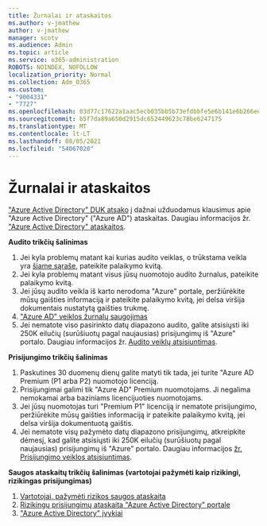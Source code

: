 ```yaml
---
title: Žurnalai ir ataskaitos
ms.author: v-jmathew
author: v-jmathew
manager: scotv
ms.audience: Admin
ms.topic: article
ms.service: o365-administration
ROBOTS: NOINDEX, NOFOLLOW
localization_priority: Normal
ms.collection: Adm_O365
ms.custom:
- "9004331"
- "7727"
ms.openlocfilehash: 03d77c17622a1aac5ecb035bb5b73efdbbfe5e6b141e6b266eef8783f612c8b2
ms.sourcegitcommit: b5f7da89a650d2915dc652449623c78be6247175
ms.translationtype: MT
ms.contentlocale: lt-LT
ms.lasthandoff: 08/05/2021
ms.locfileid: "54067020"
---
```

# <a name="logs-and-reporting"></a>Žurnalai ir ataskaitos

["Azure Active Directory" DUK atsako](https://docs.microsoft.com/azure/active-directory/active-directory-reporting-faq) į dažnai užduodamus klausimus apie "Azure Active Directory" ("Azure AD") ataskaitas. Daugiau informacijos žr. ["Azure Active Directory" ataskaitos](https://docs.microsoft.com/azure/active-directory/reports-monitoring/overview-reports).

**Audito trikčių šalinimas**

1. Jei kyla problemų matant kai kurias audito veiklas, o trūkstama veikla yra [šiame sąraše](https://docs.microsoft.com/azure/active-directory/reports-monitoring/reference-audit-activities), pateikite palaikymo kvitą.
2. Jei kyla problemų matant visus jūsų nuomotojo audito žurnalus, pateikite palaikymo kvitą.
3. Jei jūsų audito veikla iš karto nerodoma "Azure" portale, peržiūrėkite mūsų gaišties informaciją ir pateikite palaikymo kvitą, jei delsa viršija dokumentais nustatytą gaišties trukmę. [](https://docs.microsoft.com/azure/active-directory/reports-monitoring/reference-reports-latencies)
4. ["Azure AD" veiklos žurnalų saugojimas](https://docs.microsoft.com/azure/active-directory/reports-monitoring/reference-reports-data-retention)
5. Jei nematote viso pasirinkto datų diapazono audito, galite atsisiųsti iki 250K eilučių (surūšiuotų pagal naujausias) prisijungimų iš "Azure" portalo. Daugiau informacijos žr. [Audito veiklų atsisiuntimas](https://docs.microsoft.com/azure/active-directory/reports-monitoring/quickstart-download-audit-report).

**Prisijungimo trikčių šalinimas**

1. Paskutines 30 duomenų dienų galite matyti tik tada, jei turite "Azure AD Premium (P1 arba P2) nuomotojo licenciją.
2. Prisijungimai galimi tik "Azure AD" Premium nuomotojams. Ji negalima nemokamai arba baziniams licencijuoties nuomotojams.
3. Jei jūsų nuomotojas turi "Premium P1" licenciją ir nematote prisijungimo, peržiūrėkite mūsų gaišties informaciją ir pateikite palaikymo kvitą, jei delsa viršija dokumentuotą gaištis. [](https://docs.microsoft.com/azure/active-directory/reports-monitoring/reference-reports-latencies)
4. Jei nematote visų pažymėto datų diapazono prisijungimų, atkreipkite dėmesį, kad galite atsisiųsti iki 250K eilučių (surūšiuotų pagal naujausias) prisijungimų iš "Azure" portalo. Daugiau informacijos [žr. Prisijungimo veiklos atsisiuntimas](https://docs.microsoft.com/azure/active-directory/reports-monitoring/concept-sign-ins#download-sign-in-activities).

**Saugos ataskaitų trikčių šalinimas (vartotojai pažymėti kaip rizikingi, rizikingas prisijungimas)**

1. [Vartotojai, pažymėti rizikos saugos ataskaita](https://docs.microsoft.com/azure/active-directory/reports-monitoring/concept-user-at-risk)
2. [Rizikingų prisijungimų ataskaita "Azure Active Directory" portale](https://docs.microsoft.com/azure/active-directory/reports-monitoring/concept-risky-sign-ins)
3. ["Azure Active Directory" įvykiai](https://docs.microsoft.com/azure/active-directory/reports-monitoring/concept-risk-events)
